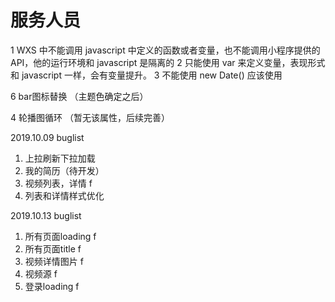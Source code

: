 # 服务人员
1 WXS 中不能调用 javascript 中定义的函数或者变量，也不能调用小程序提供的 
API，他的运行环境和 javascript 是隔离的
2 只能使用 var 来定义变量，表现形式和 javascript 一样，会有变量提升。
3 不能使用 new Date() 应该使用 

6 bar图标替换 （主题色确定之后）

4 轮播图循环 （暂无该属性，后续完善）




2019.10.09 buglist

1. 上拉刷新下拉加载
2. 我的简历（待开发）
3. 视频列表，详情 f
4. 列表和详情样式优化


2019.10.13 buglist

1. 所有页面loading f
2. 所有页面title f
3. 视频详情图片 f
4. 视频源 f
5. 登录loading f


